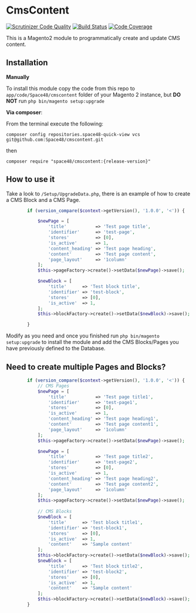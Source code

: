 # CmsContent
[![Scrutinizer Code Quality](https://scrutinizer-ci.com/g/Space48/cmscontent/badges/quality-score.png?b=master&s=7fd57a34a606d6f4f48fe992c1a223fd91180bb3)](https://scrutinizer-ci.com/g/Space48/cmscontent/?branch=master)
[![Build Status](https://scrutinizer-ci.com/g/Space48/cmscontent/badges/build.png?b=master&s=ea037c357a0630745b155e04ac62102d0ccabd20)](https://scrutinizer-ci.com/g/Space48/cmscontent/build-status/master)
[![Code Coverage](https://scrutinizer-ci.com/g/Space48/cmscontent/badges/coverage.png?b=master&s=c0181361e9ef048554f358b212b9f27937e1c6bd)](https://scrutinizer-ci.com/g/Space48/cmscontent/?branch=master)

This is a Magento2 module to programmatically create and update CMS content.

## Installation

**Manually** 

To install this module copy the code from this repo to `app/code/Space48/cmscontent` folder of your Magento 2 instance, but **DO NOT** run `php bin/magento setup:upgrade`

**Via composer**:

From the terminal execute the following:

`composer config repositories.space48-quick-view vcs git@github.com:Space48/cmscontent.git`

then

`composer require "space48/cmscontent:{release-version}"`

## How to use it
Take a look to `/Setup/UpgradeData.php`, there is an example of how to create a CMS Block and a CMS Page.

```php
        if (version_compare($context->getVersion(), '1.0.0', '<')) {

            $newPage = [
                'title'           => 'Test page title',
                'identifier'      => 'test-page',
                'stores'          => [0],
                'is_active'       => 1,
                'content_heading' => 'Test page heading',
                'content'         => 'Test page content',
                'page_layout'     => '1column'
            ];
            $this->pageFactory->create()->setData($newPage)->save();

            $newBlock = [
                'title'      => 'Test block title',
                'identifier' => 'test-block',
                'stores'     => [0],
                'is_active'  => 1,
            ];
            $this->blockFactory->create()->setData($newBlock)->save();

        }
```
Modify as you need and once you finished run `php bin/magento setup:upgrade` to install the module and add the CMS Blocks/Pages you have previously defined to the Database.

## Need to create multiple Pages and Blocks?

```php
        if (version_compare($context->getVersion(), '1.0.0', '<')) {
            // CMS Pages
            $newPage = [
                'title'           => 'Test page title1',
                'identifier'      => 'test-page1',
                'stores'          => [0],
                'is_active'       => 1,
                'content_heading' => 'Test page heading1',
                'content'         => 'Test page content1',
                'page_layout'     => '1column'
            ];
            $this->pageFactory->create()->setData($newPage)->save();

            $newPage = [
                'title'           => 'Test page title2',
                'identifier'      => 'test-page2',
                'stores'          => [0],
                'is_active'       => 1,
                'content_heading' => 'Test page heading2',
                'content'         => 'Test page content2',
                'page_layout'     => '1column'
            ];
            $this->pageFactory->create()->setData($newPage)->save();
            
            // CMS Blocks
            $newBlock = [
                'title'      => 'Test block title1',
                'identifier' => 'test-block1',
                'stores'     => [0],
                'is_active'  => 1,
                'content'    => 'Sample content'
            ];
            $this->blockFactory->create()->setData($newBlock)->save();
            $newBlock = [
                'title'      => 'Test block title2',
                'identifier' => 'test-block2',
                'stores'     => [0],
                'is_active'  => 1,
                'content'    => 'Sample content'
            ];
            $this->blockFactory->create()->setData($newBlock)->save();
        }
```
